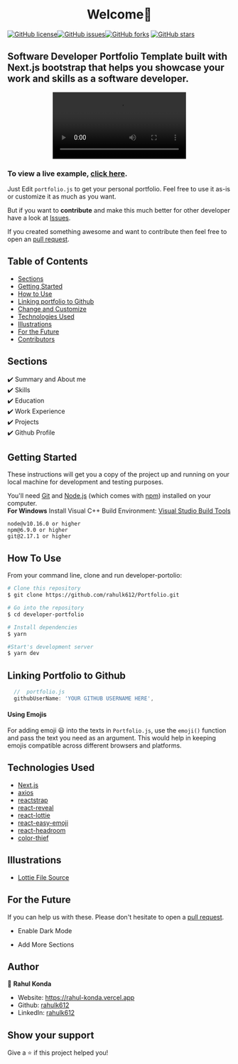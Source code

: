 <h1 align="center">Welcome👋</h1>
<a href="https://github.com/rahulk612/Portfolio/main/LICENSE"><img alt="GitHub license" src="https://img.shields.io/github/license/rahulk612/Portfolio"></a><a href="https://github.com/rahulk612/Portfolio/issues"><img alt="GitHub issues" src="https://img.shields.io/github/issues/rahulk612/Portfolio"></a><a href="https://github.com/rahulk612/Portfolio/network"><img alt="GitHub forks" src="https://img.shields.io/github/forks/rahulk612/Portfolio"></a> <a href="https://github.com/rahulk612/Portfolio"><img alt="GitHub stars" src="https://img.shields.io/github/stars/rahulk612/Portfolio"></a>

## Software Developer Portfolio Template built with Next.js bootstrap that helps you showcase your work and skills as a software developer.

<p align="center">
  <kbd>
    <video src="./Videos/Internshala.mp4"></video>
  </kbd>
</p>

### To view a live example, **[click here](https://rahul-konda.vercel.app/)**.

Just Edit `portfolio.js` to get your personal portfolio. Feel free to use it as-is or customize it as much as you want.

But if you want to **contribute** and make this much better for other developer have a look at [Issues](https://github.com/rahulk612/Portfolio/issues).

If you created something awesome and want to contribute then feel free to open an [pull request](https://github.com/rahulk612/Portfolio/pulls).

## Table of Contents

-   [Sections](#sections)
-   [Getting Started](#getting-started)
-   [How to Use](#how-to-use)
-   [Linking portfolio to Github](#linking-portfolio-to-github)
-   [Change and Customize](#change-and-customize-every-section-according-to-your-need)
-   [Technologies Used](#technologies-used)
-   [Illustrations](#illustrations)
-   [For the Future](#for-the-future)
-   [Contributors](#project-maintainers)

## Sections

✔️ Summary and About me\
✔️ Skills\
✔️ Education\
✔️ Work Experience\
✔️ Projects\
✔️ Github Profile

## Getting Started

These instructions will get you a copy of the project up and running on your local machine for development and testing purposes.

You'll need [Git](https://git-scm.com) and [Node.js](https://nodejs.org/en/download/) (which comes with [npm](http://npmjs.com)) installed on your computer.
<br>
**For Windows** Install Visual C++ Build Environment: [Visual Studio Build Tools](https://visualstudio.microsoft.com/thank-you-downloading-visual-studio/?sku=BuildTools)

```
node@v10.16.0 or higher
npm@6.9.0 or higher
git@2.17.1 or higher
```

## How To Use

From your command line, clone and run developer-portolio:

```bash
# Clone this repository
$ git clone https://github.com/rahulk612/Portfolio.git

# Go into the repository
$ cd developer-portfolio

# Install dependencies
$ yarn

#Start's development server
$ yarn dev
```

## Linking Portfolio to Github

```javascript
  //  portfolio.js
  githubUserName: 'YOUR GITHUB USERNAME HERE',
```

#### Using Emojis

For adding emoji 😃 into the texts in `Portfolio.js`, use the `emoji()` function and pass the text you need as an argument. This would help in keeping emojis compatible across different browsers and platforms.

## Technologies Used

-   [Next.js](https://nextjs.org/)
-   [axios](https://www.npmjs.com/package/axios)
-   [reactstrap](https://reactstrap.github.io/)
-   [react-reveal](https://www.react-reveal.com/)
-   [react-lottie](https://www.npmjs.com/package/react-lottie)
-   [react-easy-emoji](https://github.com/appfigures/react-easy-emoji)
-   [react-headroom](https://github.com/KyleAMathews/react-headroom)
-   [color-thief](https://github.com/lokesh/color-thief)

## Illustrations

-   [Lottie File Source](https://lottiefiles.com)

## For the Future

If you can help us with these. Please don't hesitate to open a [pull request](https://github.com/saadpasta/developerFolio/pulls).

-   Enable Dark Mode

-   Add More Sections

## Author

👤 **Rahul Konda**

-   Website: https://rahul-konda.vercel.app
-   Github: [rahulk612](https://github.com/Rahulk612)
-   LinkedIn: [rahulk612](www.linkedin.com/in/rahul-konda-60a167203)

## Show your support

Give a ⭐️ if this project helped you!
